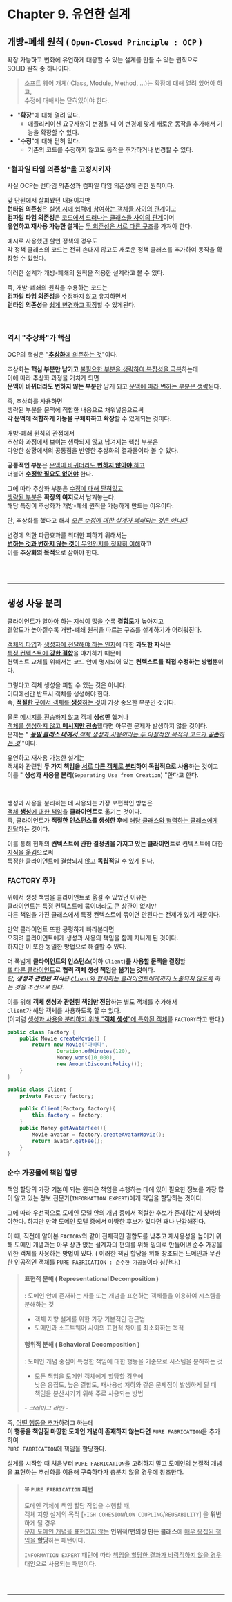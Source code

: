 # Chapter 9. 유연한 설계

## 개방-폐쇄 원칙 ( `Open-Closed Principle : OCP` )
확장 가능하고 변화에 유연하게 대응할 수 있는 설계를 만들 수 있는 원칙으로<br/>
SOLID 원칙 중 하나이다.

> 소프트 웨어 개체( Class, Module, Method, ...)는 확장에 대해 열려 있어야 하고,<br/>
> 수정에 대해서는 닫혀있어야 한다.
 
- "**확장**"에 대해 열려 있다.
  - 애플리케이션 요구사항이 변경될 때 이 변경에 맞게 새로운 동작을 추가해서 기능을 확장할 수 있다.
- "**수정**"에 대해 닫혀 있다.
  - 기존의 코드를 수정하지 않고도 동적을 추가하거나 변경할 수 있다.

### "컴파일 타임 의존성"을 고정시키자
사실 OCP는 런타임 의존성과 컴파일 타임 의존성에 관한 원칙이다.

앞 단원에서 살펴봤던 내용이지만<br/>
**런타임 의존성**은 <u>실행 시에 협력에 참여하는 객체들 사이의 관계</u>이고<br/>
**컴파일 타임 의존성**은 <u>코드에서 드러나는 클래스들 사이의 관계</u>이며<br/>
**유연하고 재사용 가능한 설계**는 <u>두 의존성은 서로 다른 구조</u>를 가져야 한다.

예시로 사용했던 할인 정책의 경우도<br/>
각 정책 클래스의 코드는 전혀 손대지 않고도 새로운 정책 클래스를 추가하여 동작을 확장할 수 있었다.

이러한 설계가 개방-폐쇄의 원칙을 적용한 설계라고 볼 수 있다.

즉, 개방-폐쇄의 원칙을 수용하는 코드는<br/>
**컴파일 타임 의존성**을 <u>수정하지 않고 유지</u>하면서<br/>
**런타임 의존성**을 <u>쉽게 변경하고 확장</u>할 수 있게된다.

<br/>

### 역시 "추상화"가 핵심
OCP의 핵심은 "<u>**추상화**에 의존하는 것</u>"이다.

추상화는 **핵심 부분만 남기고** <u>불필요한 부분을 생략하여 복잡성을 극복</u>하는데<br/>
이에 따라 추상화 과정을 거치게 되면<br/>
**문맥이 바뀌더라도 변하지 않는 부분만** 남게 되고 <u>문맥에 따라 변하는 부분은 생략</u>된다.

즉, 추상화를 사용하면<br/>
생략된 부분을 문맥에 적합한 내용으로 채워넣음으로써<br/>
**각 문맥에 적합하게 기능을 구체화하고 확장**할 수 있게되는 것이다.

개방-폐쇄 원칙의 관점에서<br/>
추상화 과정에서 보이는 생략되지 않고 남겨지는 핵심 부분은<br/>
다양한 상황에서의 공통점을 반영한 추상화의 결과물이라 볼 수 있다.

**공통적인 부분**은 <u>문맥이 바뀌더라도 **변하지 않아야** 하고</u><br/>
더불어 <u>**수정할 필요도 없어야**</u> 한다.

그에 따라 추상화 부분은 <u>수정에 대해 닫혀있고</u><br/>
<u>생략된 부분</u>은 **확장의 여지**로서 남겨놓는다.<br/>
해당 특징이 추상화가 개방-폐쇄 원칙을 가능하게 만드는 이유이다.

단, 추상화를 했다고 해서 <u>_모든 수정에 대한 설계가 폐쇄되는 것은 아니다_</u>.

변경에 의한 파급효과를 최대한 피하기 위해서는<br/>
<u>**변하는 것과 변하지 않는 것**이 무엇인지를 정확히 이해</u>하고<br/>
이를 **추상화의 목적**으로 삼아야 한다.

<br/>
<br/>

---

## 생성 사용 분리
클라이언트가 <u>알아야 하는 지식이 많을 수록</u> **결합도**가 높아지고<br/>
결합도가 높아질수록 개방-폐쇄 원칙을 따르는 구조를 설계하기가 어려워진다.

<u>객체의 타입</u>과 <u>생성자에 전달해야 하는 인자</u>에 대한 **과도한 지식**은<br/>
<u>특정 컨텍스트에 **강한 결합**</u>을 야기하기 때문에<br/>
컨텍스트 교체를 위해서는 코드 안에 명시되어 있는 **컨텍스트를 직접 수정하는 방법뿐**이다.

그렇다고 객체 생성을 피할 수 있는 것은 아니다.<br/>
어디에선간 반드시 객체를 생성해야 한다.<br/>
즉, <u>**적절한 곳**에서 객체를 **생성**하는 것</u>이 가장 중요한 부분인 것이다.

물론 <u>메시지를 전송하지 않고</u> 객체 **생성만** 했거나<br/>
<u>객체를 생성하지 않고 **메시지만 전송**</u>했다면 아무런 문제가 발생하지 않을 것이다.<br/>
문제는 " <u>_**동일 클래스 내에서** 객체 생성과 사용이라는 두 이질적인 목적의 코드가 **공존**하는 것_</u> "이다.

유연하고 재사용 가능한 설계는<br/>
객체와 관련된 **두 가지 책임을 <u>서로 다른 객체로 분리</u>하여 독립적으로 사용**하는 것이고<br/>
이를 " **생성과 사용을 분리**(`Separating Use from Creation`) "한다고 한다.

<br/>

생성과 사용을 분리하는 데 사용되는 가장 보편적인 방법은<br/>
<u>객체 **생성**에 대한 책임</u>을 **클라이언트**로 옮기는 것이다.<br/>
즉, 클라이언트가 **적절한 인스턴스를 생성한 후**에 <u>해당 클래스와 협력하는 클래스에게 전달</u>하는 것이다.

이를 통해 현재의 **컨텍스트에 관한 결정권을 가지고 있는 클라이언트**로 컨텍스트에 대한 <u>지식을 옮김</u>으로써<br/>
특정한 클라이언트에 <u>결합되지 않고 **독립적**</u>일 수 있게 된다.

### FACTORY 추가
위에서 생성 책임을 클라이언트로 옮길 수 있었던 이유는 <br/>
클라이언트는 특정 컨텍스트에 묶이더라도 큰 상관이 없지만<br/>
다른 책임을 가진 클래스에서 특정 컨텍스트에 묶이면 안된다는 전제가 있기 때문이다.

만약 클라이언트 또한 공평하게 바라본다면<br/>
오히려 클라이언트에게 생성과 사용의 책임을 함께 지니게 된 것이다.<br/>
하지만 이 또한 동일한 방법으로 해결할 수 있다.

더 폭넓게 **클라이언트의 인스턴스**(이하 `Client`)**를 사용할 문맥을 결정**할 <br/>
<u>또 다른 클라이언트</u>로 **협력 객체 생성 책임**을 **옮기는 것**이다.<br/>
_단, **생성과 관련된 지식**은 <u>`Client`와 협력하는 클라이언트에게까지 노출되지 않도록</u> 하는 것을 조건으로 한다._

이를 위해 **객체 생성과 관련된 책임만 전담**하는 별도 객체를 추가해서<br/>
`Client`가 해당 객체를 사용하도록 할 수 있다.<br/>
(이처럼 <u>생성과 사용을 분리하기 위해 "**객체 생성**"에 특화된 객체</u>를 `FACTORY`라고 한다.)

```java
public class Factory {
    public Movie createMovie() {
        return new Movie("아바타",
                Duration.ofMinutes(120),
                Money.wons(10_000),
                new AmountDiscountPolicy());
    }
}

public class Client {
    private Factory factory;
    
    public Client(Factory factory){
        this.factory = factory;
    }
    public Money getAvatarFee(){
        Movie avatar = factory.createAvatarMovie();
        return avatar.getFee();
    }
}
```

### 순수 가공물에 책임 할당
책임 할당의 가장 기본이 되는 원칙은 
책임을 수행하는 데에 있어 필요한 정보를 가장 많이 알고 있는 정보 전문가(`INFORMATION EXPERT`)에게 책임을 할당하는 것이다.

그에 따라 우선적으로 도메인 모델 안의 개념 중에서 적절한 후보가 존재하는지 찾아봐야한다.
하지만 만약 도메인 모델 중에서 마땅한 후보가 없다면 꽤나 난감해진다.

이 때, 직전에 알아본 `FACTORY`와 같이
전체적인 결합도를 낮추고 재사용성을 높이기 위해
도메인 개념과는 아무 상관 없는 
설계자의 편의를 위해 임의로 만들어낸 순수 가공을 위한 객체를 사용하는 방법이 있다.
( 이러한 책임 할당을 위해 창조되는 도메인과 무관한 인공적인 객체를 `PURE FABRICATION : 순수한 가공물`이라 칭한다.)

> #### 표현적 분해 ( Representational Decomposition )
>  : 도메인 안에 존재하는 사물 또는 개념을 표현하는 객체들을 이용하여 시스템을 분해하는 것
> - 객체 지향 설계를 위한 가장 기본적인 접근법
> - 도메인과 소프트웨어 사이의 표현적 차이를 최소화하는 목적
> 
> #### 행위적 분해 ( Behavioral Decomposition )
>  : 도메인 개념 중심이 특정한 책임에 대한 행동을 기준으로 시스템을 분해하는 것
> - 모든 책임을 도메인 객체에게 할당할 경우에 <br/>낮은 응집도, 높은 결합도, 재사용성 저하와 같은 문제점이 발생하게 될 때<br/> 책임을 분산시키기 위해 주로 사용되는 방법
> 
> _- 크레이그 라만 -_

즉, <u>어떤 행동을 추가</u>하려고 하는데<br/>
**이 행동을 책임질 마땅한 도메인 개념이 존재하지 않는다면** `PURE FABRICATION`을 추가하여<br/>
`PURE FABRICATION`에 책임을 할당한다.

설계를 시작할 때
처음부터 `PURE FABRICATION`을 고려하지 말고
도메인의 본질적 개념을 표현하는 추상화를 이용해 구축하다가
충분치 않을 경우에 창조한다.

> #### ⁜ `PURE FABRICATION` 패턴 
> 도메인 객체에 책임 할당 작업을 수행할 때,<br/>
> 객체 지향 설계의 목적 [`HIGH COHESION`/`LOW COUPLING`/`REUSABILITY`] 을 **위반**하게 될 경우<br/>
> <u>문제 도메인 개념을 표현하지 않는</u> **인위적/편의상 만든 클래스**에 <u>매우 응집된 책임을 **할당**</u>하는 패턴이다.
> 
> `INFORMATION EXPERT` 패턴에 따라 <u>책임을 할당한 결과가 바람직하지 않을 경우</u> 대안으로 사용되는 패턴이다.

<br/>
<br/>

---
